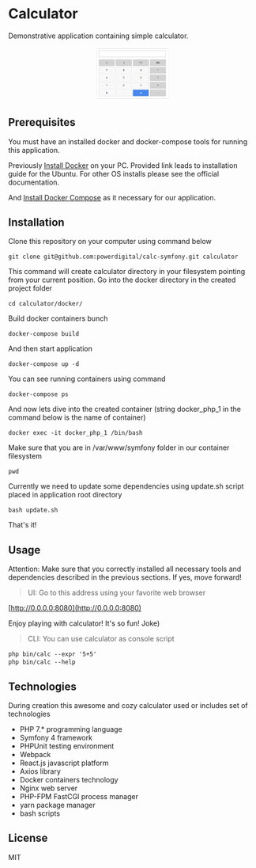 # Calculator
Demonstrative application containing simple calculator.
<p align="center"><img src="https://raw.githubusercontent.com/powerdigital/calc-symfony/master/public/assets/img/calc.png" style="width: 30%;"></p>

Prerequisites
---
You must have an installed docker and docker-compose tools for running this application.

Previously [Install Docker](https://docs.docker.com/install/linux/docker-ce/ubuntu/#install-docker-ce) on your PC.
Provided link leads to installation guide for the Ubuntu.
For other OS installs please see the official documentation.

And [Install Docker Compose](https://docs.docker.com/compose/install/) as it necessary for our application.


Installation
---
Clone this repository on your computer using command below
```
git clone git@github.com:powerdigital/calc-symfony.git calculator
```
This command will create calculator directory in your filesystem pointing from your current position.
Go into the docker directory in the created project folder

```
cd calculator/docker/
```
Build docker containers bunch
```
docker-compose build
```
And then start application
```
docker-compose up -d
```

You can see running containers using command
```
docker-compose ps
```
And now lets dive into the created container (string docker_php_1 in the command below is the name of container)
```
docker exec -it docker_php_1 /bin/bash
```
Make sure that you are in /var/www/symfony folder in our container filesystem
```
pwd
```
Currently we need to update some dependencies using update.sh script placed in application root directory
```
bash update.sh
```
That's it!

Usage
---
Attention: Make sure that you correctly installed all necessary tools and dependencies described in the previous sections.
If yes, move forward! 
> UI: Go to this address using your favorite web browser 

[http://0.0.0.0:8080](http://0.0.0.0:8080)

Enjoy playing with calculator! It's so fun! Joke)

> CLI: You can use calculator as console script
```
php bin/calc --expr '5+5'
php bin/calc --help
```

Technologies
---
During creation this awesome and cozy calculator used or includes set of technologies
- PHP 7.* programming language
- Symfony 4 framework
- PHPUnit testing environment
- Webpack
- React.js javascript platform
- Axios library
- Docker containers technology
- Nginx web server
- PHP-FPM FastCGI process manager
- yarn package manager
- bash scripts


License
---
MIT
